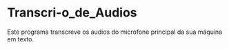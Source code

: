 # Transcri-o_de_Audios
Este programa transcreve os audios do microfone principal da sua máquina em texto.
